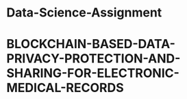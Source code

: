 # Data-Science-Assignment
# BLOCKCHAIN-BASED-DATA-PRIVACY-PROTECTION-AND-SHARING-FOR-ELECTRONIC-MEDICAL-RECORDS
